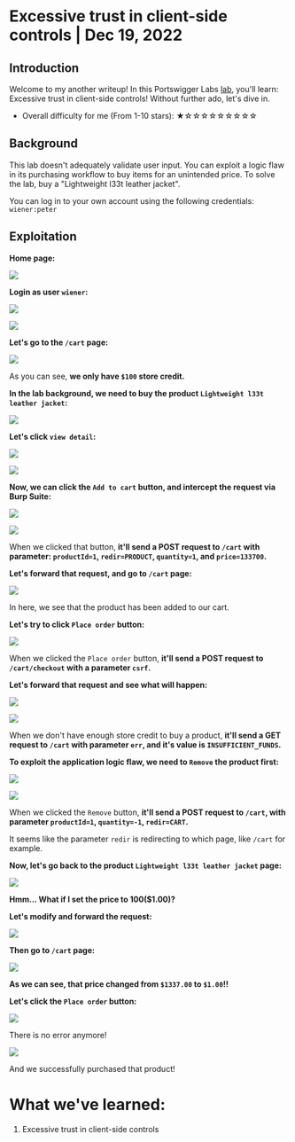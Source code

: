# Excessive trust in client-side controls | Dec 19, 2022

## Introduction

Welcome to my another writeup! In this Portswigger Labs [lab](https://portswigger.net/web-security/logic-flaws/examples/lab-logic-flaws-excessive-trust-in-client-side-controls), you'll learn: Excessive trust in client-side controls! Without further ado, let's dive in.

- Overall difficulty for me (From 1-10 stars): ★☆☆☆☆☆☆☆☆☆

## Background

This lab doesn't adequately validate user input. You can exploit a logic flaw in its purchasing workflow to buy items for an unintended price. To solve the lab, buy a "Lightweight l33t leather jacket".

You can log in to your own account using the following credentials: `wiener:peter`

## Exploitation

**Home page:**

![](https://raw.githubusercontent.com/siunam321/CTF-Writeups/main/Portswigger-Labs/Business-Logic-Vulnerabilities/BLV-1/images/Pasted%20image%2020221219045817.png)

**Login as user `wiener`:**

![](https://raw.githubusercontent.com/siunam321/CTF-Writeups/main/Portswigger-Labs/Business-Logic-Vulnerabilities/BLV-1/images/Pasted%20image%2020221219045909.png)

![](https://raw.githubusercontent.com/siunam321/CTF-Writeups/main/Portswigger-Labs/Business-Logic-Vulnerabilities/BLV-1/images/Pasted%20image%2020221219045914.png)

**Let's go to the `/cart` page:**

![](https://raw.githubusercontent.com/siunam321/CTF-Writeups/main/Portswigger-Labs/Business-Logic-Vulnerabilities/BLV-1/images/Pasted%20image%2020221219050159.png)

As you can see, **we only have `$100` store credit.**

**In the lab background, we need to buy the product `Lightweight l33t leather jacket`:**

![](https://raw.githubusercontent.com/siunam321/CTF-Writeups/main/Portswigger-Labs/Business-Logic-Vulnerabilities/BLV-1/images/Pasted%20image%2020221219050328.png)

**Let's click `view detail`:**

![](https://raw.githubusercontent.com/siunam321/CTF-Writeups/main/Portswigger-Labs/Business-Logic-Vulnerabilities/BLV-1/images/Pasted%20image%2020221219050347.png)

![](https://raw.githubusercontent.com/siunam321/CTF-Writeups/main/Portswigger-Labs/Business-Logic-Vulnerabilities/BLV-1/images/Pasted%20image%2020221219050355.png)

**Now, we can click the `Add to cart` button, and intercept the request via Burp Suite:**

![](https://raw.githubusercontent.com/siunam321/CTF-Writeups/main/Portswigger-Labs/Business-Logic-Vulnerabilities/BLV-1/images/Pasted%20image%2020221219050511.png)

![](https://raw.githubusercontent.com/siunam321/CTF-Writeups/main/Portswigger-Labs/Business-Logic-Vulnerabilities/BLV-1/images/Pasted%20image%2020221219050532.png)

When we clicked that button, **it'll send a POST request to `/cart` with parameter: `productId=1`, `redir=PRODUCT`, `quantity=1`, and `price=133700`.**

**Let's forward that request, and go to `/cart` page:**

![](https://raw.githubusercontent.com/siunam321/CTF-Writeups/main/Portswigger-Labs/Business-Logic-Vulnerabilities/BLV-1/images/Pasted%20image%2020221219050808.png)

In here, we see that the product has been added to our cart.

**Let's try to click `Place order` button:**

![](https://raw.githubusercontent.com/siunam321/CTF-Writeups/main/Portswigger-Labs/Business-Logic-Vulnerabilities/BLV-1/images/Pasted%20image%2020221219050911.png)

When we clicked the `Place order` button, **it'll send a POST request to `/cart/checkout` with a parameter `csrf`.**

**Let's forward that request and see what will happen:**

![](https://raw.githubusercontent.com/siunam321/CTF-Writeups/main/Portswigger-Labs/Business-Logic-Vulnerabilities/BLV-1/images/Pasted%20image%2020221219051038.png)

![](https://raw.githubusercontent.com/siunam321/CTF-Writeups/main/Portswigger-Labs/Business-Logic-Vulnerabilities/BLV-1/images/Pasted%20image%2020221219051150.png)

When we don't have enough store credit to buy a product, **it'll send a GET request to `/cart` with parameter `err`, and it's value is `INSUFFICIENT_FUNDS`.**

**To exploit the application logic flaw, we need to `Remove` the product first:**

![](https://raw.githubusercontent.com/siunam321/CTF-Writeups/main/Portswigger-Labs/Business-Logic-Vulnerabilities/BLV-1/images/Pasted%20image%2020221219051306.png)

![](https://raw.githubusercontent.com/siunam321/CTF-Writeups/main/Portswigger-Labs/Business-Logic-Vulnerabilities/BLV-1/images/Pasted%20image%2020221219051339.png)

When we clicked the `Remove` button, **it'll send a POST request to `/cart`, with parameter `productId=1`, `quantity=-1`, `redir=CART`.**

It seems like the parameter `redir` is redirecting to which page, like `/cart` for example.

**Now, let's go back to the product `Lightweight l33t leather jacket` page:**

![](https://raw.githubusercontent.com/siunam321/CTF-Writeups/main/Portswigger-Labs/Business-Logic-Vulnerabilities/BLV-1/images/Pasted%20image%2020221219051658.png)

**Hmm... What if I set the price to 100($1.00)?**

**Let's modify and forward the request:**

![](https://raw.githubusercontent.com/siunam321/CTF-Writeups/main/Portswigger-Labs/Business-Logic-Vulnerabilities/BLV-1/images/Pasted%20image%2020221219051729.png)

**Then go to `/cart` page:**

![](https://raw.githubusercontent.com/siunam321/CTF-Writeups/main/Portswigger-Labs/Business-Logic-Vulnerabilities/BLV-1/images/Pasted%20image%2020221219051824.png)

**As we can see, that price changed from `$1337.00` to `$1.00`!!**

**Let's click the `Place order` button:**

![](https://raw.githubusercontent.com/siunam321/CTF-Writeups/main/Portswigger-Labs/Business-Logic-Vulnerabilities/BLV-1/images/Pasted%20image%2020221219051913.png)

There is no error anymore!

![](https://raw.githubusercontent.com/siunam321/CTF-Writeups/main/Portswigger-Labs/Business-Logic-Vulnerabilities/BLV-1/images/Pasted%20image%2020221219051959.png)

And we successfully purchased that product!

# What we've learned:

1. Excessive trust in client-side controls